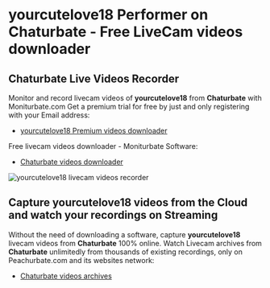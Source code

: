 # yourcutelove18 Performer on Chaturbate - Free LiveCam videos downloader

## Chaturbate Live Videos Recorder

Monitor and record livecam videos of **yourcutelove18** from **Chaturbate** with Moniturbate.com
Get a premium trial for free by just and only registering with your Email address:
* [yourcutelove18 Premium videos downloader](https://moniturbate.com/request-demo-licence-key.html)

Free livecam videos downloader - Moniturbate Software:
* [Chaturbate videos downloader](https://moniturbate.com/moniturbate-download-software.html)

![yourcutelove18 livecam videos recorder](https://peachurnet.com/templates/moniturbate-software.png)


## Capture yourcutelove18 videos from the Cloud and watch your recordings on Streaming

Without the need of downloading a software, capture **yourcutelove18** livecam videos from **Chaturbate** 100% online.
Watch Livecam archives from **Chaturbate** unlimitedly from thousands of existing recordings, only on Peachurbate.com and its websites network:
* [Chaturbate videos archives](https://peachurnet.com/)